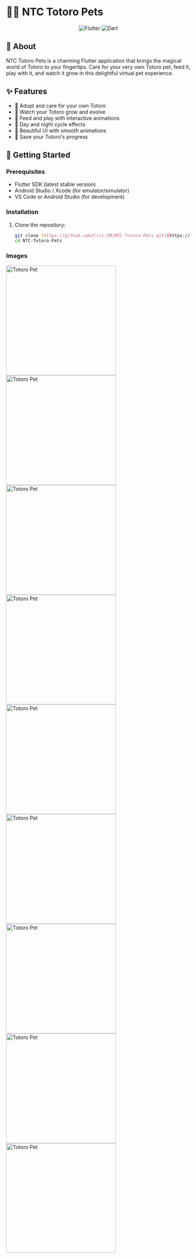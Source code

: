 # 🐱‍👤 NTC Totoro Pets

<div align="center">
  <img src="https://img.shields.io/badge/Flutter-02569B?style=for-the-badge&logo=flutter&logoColor=white" alt="Flutter">
  <img src="https://img.shields.io/badge/Dart-0175C2?style=for-the-badge&logo=dart&logoColor=white" alt="Dart">
</div>

## 🌟 About

NTC Totoro Pets is a charming Flutter application that brings the magical world of Totoro to your fingertips. Care for your very own Totoro pet, feed it, play with it, and watch it grow in this delightful virtual pet experience.

## ✨ Features

- 🐾 Adopt and care for your own Totoro
- 🌱 Watch your Totoro grow and evolve
- 🍃 Feed and play with interactive animations
- 🌙 Day and night cycle effects
- 📱 Beautiful UI with smooth animations
- 🔄 Save your Totoro's progress

## 🚀 Getting Started

### Prerequisites

- Flutter SDK (latest stable version)
- Android Studio / Xcode (for emulator/simulator)
- VS Code or Android Studio (for development)

### Installation

1. Clone the repository:
   ```bash
   git clone [https://github.com/Cris-CM/NTC-Totoro-Pets.git](https://github.com/Cris-CM/NTC-Totoro-Pets.git)
   cd NTC-Totoro-Pets

### Images 
<img src="https://raw.githubusercontent.com/Cris-CM/NTC-Totoro-Pets/refs/heads/main/image/1.png" width="300" alt="Totoro Pet">
<img src="https://raw.githubusercontent.com/Cris-CM/NTC-Totoro-Pets/refs/heads/main/image/2.png" width="300" alt="Totoro Pet">
<img src="https://raw.githubusercontent.com/Cris-CM/NTC-Totoro-Pets/refs/heads/main/image/3.png" width="300" alt="Totoro Pet">
<img src="https://raw.githubusercontent.com/Cris-CM/NTC-Totoro-Pets/refs/heads/main/image/4.png" width="300" alt="Totoro Pet">
<img src="https://raw.githubusercontent.com/Cris-CM/NTC-Totoro-Pets/refs/heads/main/image/5.png" width="300" alt="Totoro Pet">
<img src="https://raw.githubusercontent.com/Cris-CM/NTC-Totoro-Pets/refs/heads/main/image/6.png" width="300" alt="Totoro Pet">
<img src="https://raw.githubusercontent.com/Cris-CM/NTC-Totoro-Pets/refs/heads/main/image/7.png" width="300" alt="Totoro Pet">
<img src="https://raw.githubusercontent.com/Cris-CM/NTC-Totoro-Pets/refs/heads/main/image/8.png" width="300" alt="Totoro Pet">
<img src="https://raw.githubusercontent.com/Cris-CM/NTC-Totoro-Pets/refs/heads/main/image/9.png" width="300" alt="Totoro Pet">
